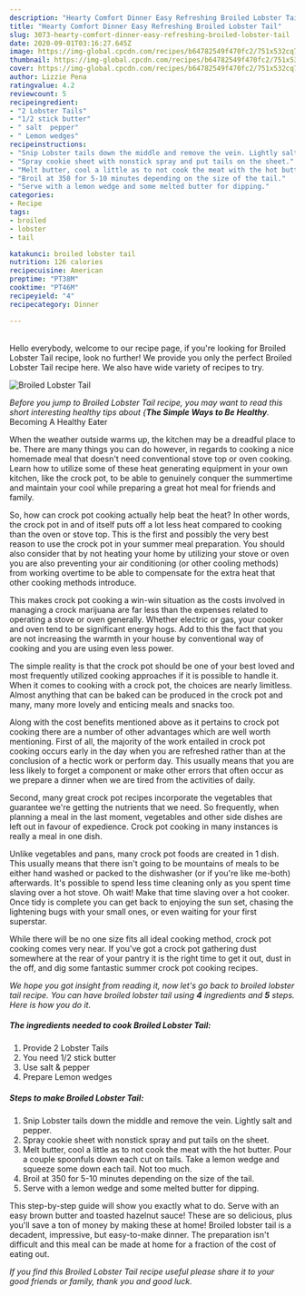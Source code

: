 ```yaml
---
description: "Hearty Comfort Dinner Easy Refreshing Broiled Lobster Tail"
title: "Hearty Comfort Dinner Easy Refreshing Broiled Lobster Tail"
slug: 3073-hearty-comfort-dinner-easy-refreshing-broiled-lobster-tail
date: 2020-09-01T03:16:27.645Z
image: https://img-global.cpcdn.com/recipes/b64782549f470fc2/751x532cq70/broiled-lobster-tail-recipe-main-photo.jpg
thumbnail: https://img-global.cpcdn.com/recipes/b64782549f470fc2/751x532cq70/broiled-lobster-tail-recipe-main-photo.jpg
cover: https://img-global.cpcdn.com/recipes/b64782549f470fc2/751x532cq70/broiled-lobster-tail-recipe-main-photo.jpg
author: Lizzie Pena
ratingvalue: 4.2
reviewcount: 5
recipeingredient:
- "2 Lobster Tails"
- "1/2 stick butter"
- " salt  pepper"
- " Lemon wedges"
recipeinstructions:
- "Snip Lobster tails down the middle and remove the vein. Lightly salt and pepper."
- "Spray cookie sheet with nonstick spray and put tails on the sheet."
- "Melt butter, cool a little as to not cook the meat with the hot butter. Pour a couple spoonfuls down each cut on tails. Take a lemon wedge and squeeze some down each tail. Not too much."
- "Broil at 350 for 5-10 minutes depending on the size of the tail."
- "Serve with a lemon wedge and some melted butter for dipping."
categories:
- Recipe
tags:
- broiled
- lobster
- tail

katakunci: broiled lobster tail 
nutrition: 126 calories
recipecuisine: American
preptime: "PT38M"
cooktime: "PT46M"
recipeyield: "4"
recipecategory: Dinner

---
```

<br>
Hello everybody, welcome to our recipe page, if you're looking for Broiled Lobster Tail recipe, look no further! We provide you only the perfect Broiled Lobster Tail recipe here. We also have wide variety of recipes to try.
<br>


![Broiled Lobster Tail](https://img-global.cpcdn.com/recipes/b64782549f470fc2/751x532cq70/broiled-lobster-tail-recipe-main-photo.jpg)

<i>Before you jump to Broiled Lobster Tail recipe, you may want to read this short interesting healthy tips about {<strong>The Simple Ways to Be Healthy</strong>.</i>
Becoming A Healthy Eater


When the weather outside warms up, the kitchen may be a dreadful place to be. There are many things you can do however, in regards to cooking a nice homemade meal that doesn't need conventional stove top or oven cooking. Learn how to utilize some of these heat generating equipment in your own kitchen, like the crock pot, to be able to genuinely conquer the summertime and maintain your cool while preparing a great hot meal for friends and family.

So, how can crock pot cooking actually help beat the heat? In other words, the crock pot in and of itself puts off a lot less heat compared to cooking than the oven or stove top. This is the first and possibly the very best reason to use the crock pot in your summer meal preparation. You should also consider that by not heating your home by utilizing your stove or oven you are also preventing your air conditioning (or other cooling methods) from working overtime to be able to compensate for the extra heat that other cooking methods introduce.

This makes crock pot cooking a win-win situation as the costs involved in managing a crock marijuana are far less than the expenses related to operating a stove or oven generally. Whether electric or gas, your cooker and oven tend to be significant energy hogs. Add to this the fact that you are not increasing the warmth in your house by conventional way of cooking and you are using even less power.

 The simple reality is that the crock pot should be one of your best loved and most frequently utilized cooking approaches if it is possible to handle it. When it comes to cooking with a crock pot, the choices are nearly limitless.  Almost anything that can be baked can be produced in the crock pot and many, many more lovely and enticing meals and snacks too.



Along with the cost benefits mentioned above as it pertains to crock pot cooking there are a number of other advantages which are well worth mentioning. First of all, the majority of the work entailed in crock pot cooking occurs early in the day when you are refreshed rather than at the conclusion of a hectic work or perform day. This usually means that you are less likely to forget a component or make other errors that often occur as we prepare a dinner when we are tired from the activities of daily.

Second, many great crock pot recipes incorporate the vegetables that guarantee we're getting the nutrients that we need. So frequently, when planning a meal in the last moment, vegetables and other side dishes are left out in favour of expedience. Crock pot cooking in many instances is really a meal in one dish.

 Unlike vegetables and pans, many crock pot foods are created in 1 dish. This usually means that there isn't going to be mountains of meals to be either hand washed or packed to the dishwasher (or if you're like me-both) afterwards. It's possible to spend less time cleaning only as you spent time slaving over a hot stove. Oh wait! Make that time slaving over a hot cooker. Once tidy is complete you can get back to enjoying the sun set, chasing the lightening bugs with your small ones, or even waiting for your first superstar.

While there will be no one size fits all ideal cooking method, crock pot cooking comes very near. If you've got a crock pot gathering dust somewhere at the rear of your pantry it is the right time to get it out, dust in the off, and dig some fantastic summer crock pot cooking recipes.


<i>We hope you got insight from reading it, now let's go back to broiled lobster tail recipe. You can have broiled lobster tail using <strong>4</strong> ingredients and <strong>5</strong> steps. Here is how you do it.
</i>

##### The ingredients needed to cook Broiled Lobster Tail:

1. Provide 2 Lobster Tails
1. You need 1/2 stick butter
1. Use  salt &amp; pepper
1. Prepare  Lemon wedges


##### Steps to make Broiled Lobster Tail:

1. Snip Lobster tails down the middle and remove the vein. Lightly salt and pepper.
1. Spray cookie sheet with nonstick spray and put tails on the sheet.
1. Melt butter, cool a little as to not cook the meat with the hot butter. Pour a couple spoonfuls down each cut on tails. Take a lemon wedge and squeeze some down each tail. Not too much.
1. Broil at 350 for 5-10 minutes depending on the size of the tail.
1. Serve with a lemon wedge and some melted butter for dipping.


This step-by-step guide will show you exactly what to do. Serve with an easy brown butter and toasted hazelnut sauce! These are so delicious, plus you&#39;ll save a ton of money by making these at home! Broiled lobster tail is a decadent, impressive, but easy-to-make dinner. The preparation isn&#39;t difficult and this meal can be made at home for a fraction of the cost of eating out. 

<i>If you find this Broiled Lobster Tail recipe useful please share it to your good friends or family, thank you and good luck.</i>

